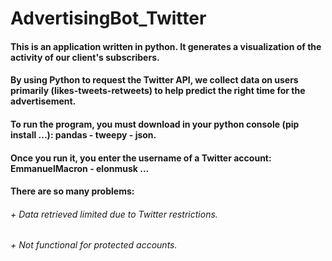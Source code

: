 # AdvertisingBot_Twitter

#### This is an application written in python. It generates a visualization of the activity of our client's subscribers.
#### By using Python to request the Twitter API, we collect data on users primarily (likes-tweets-retweets) to help predict the right time for the advertisement.
#### To run the program, you must download in your python console (pip install ...): pandas - tweepy - json.
#### Once you run it, you enter the username of a Twitter account: EmmanuelMacron - elonmusk ...
#### There are so many problems:
######  + Data retrieved limited due to Twitter restrictions. 
######  + Not functional for protected accounts.
